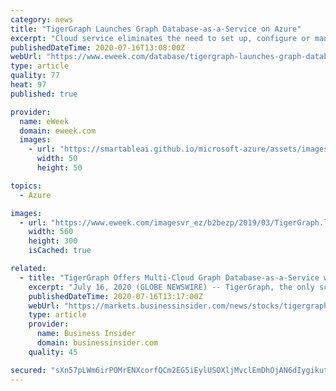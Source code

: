 ```yaml
---
category: news
title: "TigerGraph Launches Graph Database-as-a-Service on Azure"
excerpt: "Cloud service eliminates the need to set up, configure or manage servers, schedule backups or look for security vulnerabilities."
publishedDateTime: 2020-07-16T13:08:00Z
webUrl: "https://www.eweek.com/database/tigergraph-launches-graph-database-as-a-service-on-azure"
type: article
quality: 77
heat: 97
published: true

provider:
  name: eWeek
  domain: eweek.com
  images:
    - url: "https://smartableai.github.io/microsoft-azure/assets/images/organizations/eweek.com-50x50.jpg"
      width: 50
      height: 50

topics:
  - Azure

images:
  - url: "https://www.eweek.com/imagesvr_ez/b2bezp/2019/03/TigerGraph.logo2.jpg?alias=social_image"
    width: 560
    height: 300
    isCached: true

related:
  - title: "TigerGraph Offers Multi-Cloud Graph Database-as-a-Service with Availability on Microsoft Azure"
    excerpt: "July 16, 2020 (GLOBE NEWSWIRE) -- TigerGraph, the only scalable graph database for the enterprise, today launched TigerGraph Cloud on Microsoft Azure. TigerGraph Cloud, the industry’s first and ..."
    publishedDateTime: 2020-07-16T13:17:00Z
    webUrl: "https://markets.businessinsider.com/news/stocks/tigergraph-offers-multi-cloud-graph-database-as-a-service-with-availability-on-microsoft-azure-1029401707"
    type: article
    provider:
      name: Business Insider
      domain: businessinsider.com
    quality: 45

secured: "sXn57pLWm6irPOMrENXcorfQCm2EG5iEylUSOXljMvclEmDhOjAN6dIygikutU9bvXikouseZb5o/JJautuIUOcLNEzMyQlYv7ITWBBCdHvPeQUg1Fv5p+zSWQkNZnW4lVypZW5NzeMO+LjyVnz/uIQzCKvo3b2RQkuP7si/Vh5XpwZw4UGTonfM1ejf51tkUCg24nDXgMLIfvhAz/Sf2juEFNQ66GDZl1SflXmy31xZTmkcX9iD3/nrh55kzXvMq9dtRxTjyPGgGqdefjbpaH21Cngq+86WytpZMYtYf+0Fioc3etbTqtcx4LEK1nLjhJNNQ3WrvoIyRahQmG5OkA==;VP4POyU4L2Mqi0bK0Bgygw=="
---
```


